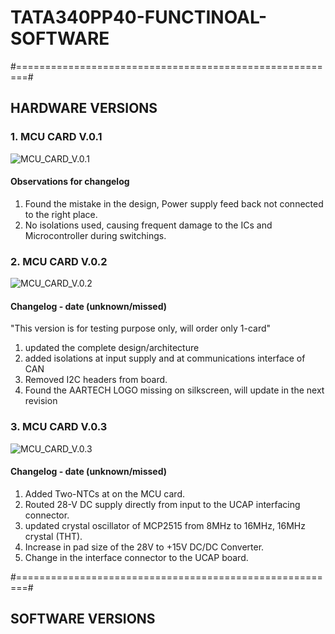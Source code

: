 # TATA340PP40-FUNCTINOAL-SOFTWARE
#========================================================#
## HARDWARE VERSIONS
### 1. MCU CARD V.0.1
![MCU_CARD_V.0.1](https://github.com/BhavaySen/TATA340PP40_SOFTWARE/blob/master/mcu_board_images/MCU_CARD_V.0.1.jpg)
#### Observations for changelog
1. Found the mistake in the design, Power supply feed back not connected to the right place.
2. No isolations used, causing frequent damage to the ICs and Microcontroller during switchings.

### 2. MCU CARD V.0.2
![MCU_CARD_V.0.2](https://github.com/BhavaySen/TATA340PP40_SOFTWARE/blob/master/mcu_board_images/MCU_CARD_V.0.2.jpg)
#### Changelog - date (unknown/missed)
"This version is for testing purpose only, will order only 1-card"
1. updated the complete design/architecture
2. added isolations at input supply and at communications interface of CAN
3. Removed I2C headers from board.
4. Found the AARTECH LOGO missing on silkscreen, will update in the next revision

### 3. MCU CARD V.0.3
![MCU_CARD_V.0.3](https://github.com/BhavaySen/TATA340PP40_SOFTWARE/blob/master/mcu_board_images/MCU_CARD_V.0.3.jpg)
#### Changelog - date (unknown/missed)
1. Added Two-NTCs at on the MCU card.
2. Routed 28-V DC supply directly from input to the UCAP interfacing connector.
3. updated crystal oscillator of MCP2515 from 8MHz to 16MHz, 16MHz crystal (THT).
4. Increase in pad size of the 28V to +15V DC/DC Converter.
5. Change in the interface connector to the UCAP board. 

#========================================================#
## SOFTWARE VERSIONS
